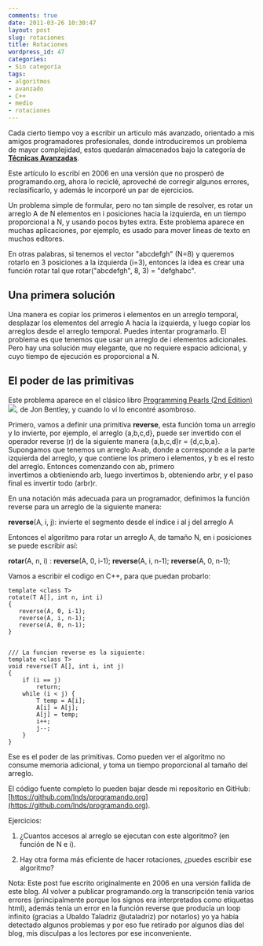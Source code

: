 ```yaml
---
comments: true
date: 2011-03-26 10:30:47
layout: post
slug: rotaciones
title: Rotaciones
wordpress_id: 47
categories:
- Sin categoría
tags:
- algoritmos
- avanzado
- C++
- medio
- rotaciones
---
```


Cada cierto tiempo voy a escribir un articulo más avanzado, orientado a mis amigos programadores profesionales, donde introduciremos un problema de mayor complejidad, estos quedarán almacenados bajo la categoría de **[Técnicas Avanzadas](https://www.programando.org/blog/category/tecnicas-avanzadas/)**.

Este artículo lo escribí en 2006 en una versión que no prosperó de programando.org, ahora lo reciclé, aproveché de corregir algunos errores, reclasificarlo, y además le incorporé un par de ejercicios.

Un problema simple de formular, pero no tan simple de resolver, es rotar un arreglo A de N elementos en i posiciones hacia la izquierda, en un tiempo proporcional a N, y usando pocos bytes extra. Este problema aparece en muchas aplicaciones, por ejemplo, es usado para mover lineas de texto en muchos editores.

En otras palabras, si tenemos el vector "abcdefgh" (N=8) y queremos rotarlo en 3 posiciones a la izquierda (i=3), entonces la idea es crear una función rotar tal que rotar("abcdefgh", 8, 3) = "defghabc".


## Una primera solución


Una manera es copiar los primeros i elementos en un arreglo temporal, desplazar los elementos del arreglo A hacia la izquierda, y luego copiar los arreglos desde el arreglo temporal. Puedes intentar programarlo. El problema es que tenemos que usar un arreglo de i elementos adicionales. Pero hay una solución muy elegante, que no requiere espacio adicional, y cuyo tiempo de ejecución es proporcional a N.


## El poder de las primitivas


Este problema aparece en el clásico libro [Programming Pearls (2nd Edition)](http://www.amazon.com/gp/product/0201657880?ie=UTF8&tag=lanaturaledel-20&linkCode=as2&camp=1789&creative=9325&creativeASIN=0201657880)![](http://www.assoc-amazon.com/e/ir?t=lanaturaledel-20&l=as2&o=1&a=0201657880), de Jon Bentley, y cuando lo ví lo encontré asombroso.

Primero, vamos a definir una primitiva **reverse**, esta función toma un arreglo y lo invierte, por ejemplo, el arreglo {a,b,c,d}, puede ser invertido con el operador reverse (r) de la siguiente manera {a,b,c,d}r = {d,c,b,a}. Supongamos que tenemos un arreglo A=ab, donde a corresponde a la parte izquierda del arreglo, y que contiene los primero i elementos, y b es el resto del arreglo. Entonces comenzando con ab, primero invertimos a obtieniendo arb, luego invertimos b, obteniendo arbr, y el paso final es invertir todo (arbr)r.

En una notación más adecuada para un programador, definimos la función reverse para un arreglo de la siguiente manera:


**reverse**(A, i, j): invierte el segmento desde el indice i al j del arreglo A


Entonces el algoritmo para rotar un arreglo A, de tamaño N, en i posiciones se puede escribir así:


**rotar**(A, n, i) : **reverse**(A, 0, i-1); **reverse**(A, i, n-1); **reverse**(A, 0, n-1);


Vamos a escribir el codigo en C++, para que puedan probarlo:




    
    template <class T>
    rotate(T A[], int n, int i)
    {
       reverse(A, 0, i-1);
       reverse(A, i, n-1);
       reverse(A, 0, n-1);
    }
    
    
    /// La funcion reverse es la siguiente:
    template <class T>
    void reverse(T A[], int i, int j)
    {
    	if (i == j)
    		return;
    	while (i < j) {
    		T temp = A[i];
    		A[i] = A[j];
    		A[j] = temp;
    		i++;
    		j--;
    	}
    }


Ese es el poder de las primitivas. Como pueden ver el algoritmo no consume memoria adicional, y toma un tiempo proporcional al tamaño del arreglo.

El código fuente completo lo pueden bajar desde mi repositorio en GitHub: [https://github.com/lnds/programando.org](https://github.com/lnds/programando.org).

Ejercicios:

1. ¿Cuantos accesos al arreglo se ejecutan con este algoritmo? (en función de N e i).

2. Hay otra forma más eficiente de hacer rotaciones, ¿puedes escribir ese algoritmo?

Nota: Este post fue escrito originalmente en 2006 en una versión fallida de este blog. Al volver a publicar programando.org la transcripción tenía varios errores (principalmente porque los signos <class> era interpretados como etiquetas html), además tenía un error en la función reverse que producía un loop infinito (gracias a Ubaldo Taladriz @utaladriz) por notarlos)  yo ya había detectado  algunos problemas y por eso fue retirado por algunos días del blog, mis disculpas a los lectores por ese inconveniente.
